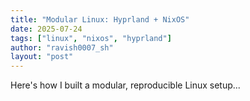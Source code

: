 ```yaml
---
title: "Modular Linux: Hyprland + NixOS"
date: 2025-07-24
tags: ["linux", "nixos", "hyprland"]
author: "ravish0007_sh"
layout: "post"
---
```

Here's how I built a modular, reproducible Linux setup...
